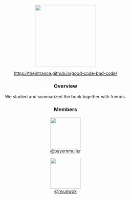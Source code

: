 <p align="center">
    <img src="https://m.media-amazon.com/images/I/61g2RNcICcL._AC_UF1000,1000_QL80_.jpg" width="200"/>
</p>

<p align="center">
    <a href="https://theintrance.github.io/good-code-bad-code/">https://theintrance.github.io/good-code-bad-code/</a>
</p>

<span align="center">
    <h3>Overview</h3>
    <p>We studied and summarized the book together with friends.</p>
    <h3>Members</h3>
</span>

<p align="center">
    <img src="https://github.com/bayernmuller.png" width="100" height="100">
    <br>
    <a href="https://github.com/bayernmuller">@bayernmuller</a>
</p>
<p align="center">
    <img src="https://github.com/hyunwok.png" width="100" height="100">
    <br>
    <a href="https://github.com/hyunwok">@hyunwok</a>
</p>